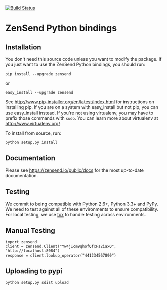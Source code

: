 [![Build Status](https://travis-ci.org/zensend/zensend_python_api.svg?branch=master)](https://travis-ci.org/zensend/zensend_python_api)

# ZenSend Python bindings 

## Installation

You don't need this source code unless you want to modify the
package. If you just want to use the ZenSend Python bindings, you
should run:

    pip install --upgrade zensend

or

    easy_install --upgrade zensend

See http://www.pip-installer.org/en/latest/index.html for instructions
on installing pip. If you are on a system with easy_install but not
pip, you can use easy_install instead. If you're not using virtualenv,
you may have to prefix those commands with `sudo`. You can learn more
about virtualenv at http://www.virtualenv.org/

To install from source, run:

    python setup.py install

## Documentation

Please see https://zensend.io/public/docs for the most up-to-date documentation.

## Testing

We commit to being compatible with Python 2.6+, Python 3.3+ and PyPy.  We need to test against all of these environments to ensure compatibility. For local testing, we use [tox](http://tox.readthedocs.org/) to handle testing across environments.

## Manual Testing

    import zensend
    client = zensend.Client("Yw4jIcm9qhofQfxFs2iaxQ", "http://localhost:8084")
    response = client.lookup_operator("441234567890")

## Uploading to pypi

    python setup.py sdist upload

